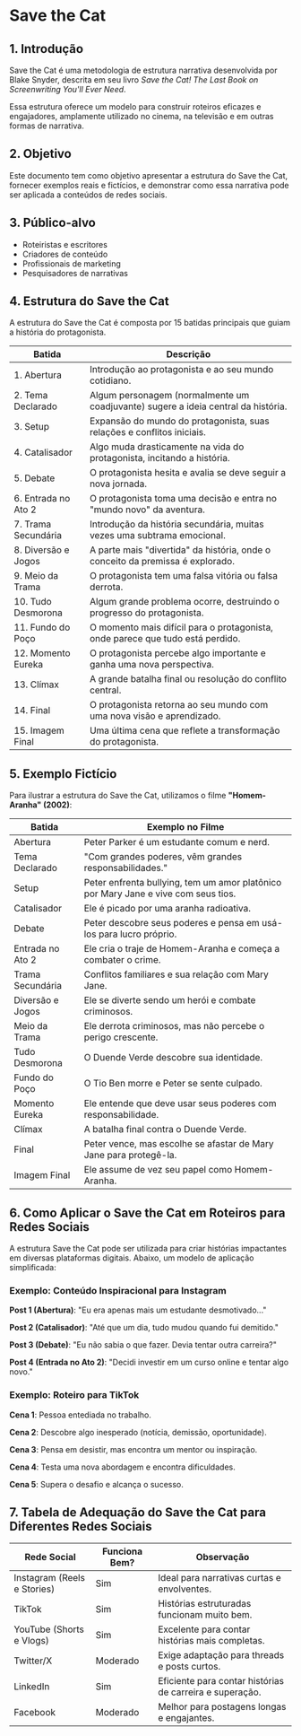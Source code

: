 # Save the Cat

## 1. Introdução
Save the Cat é uma metodologia de estrutura narrativa desenvolvida por Blake Snyder, descrita em seu livro *Save the Cat! The Last Book on Screenwriting You'll Ever Need*. 

Essa estrutura oferece um modelo para construir roteiros eficazes e engajadores, amplamente utilizado no cinema, na televisão e em outras formas de narrativa.

## 2. Objetivo
Este documento tem como objetivo apresentar a estrutura do Save the Cat, fornecer exemplos reais e fictícios, e demonstrar como essa narrativa pode ser aplicada a conteúdos de redes sociais.

## 3. Público-alvo
- Roteiristas e escritores
- Criadores de conteúdo
- Profissionais de marketing
- Pesquisadores de narrativas

## 4. Estrutura do Save the Cat
A estrutura do Save the Cat é composta por 15 batidas principais que guiam a história do protagonista.

| Batida | Descrição |
|--------|------------|
| 1. Abertura | Introdução ao protagonista e ao seu mundo cotidiano. |
| 2. Tema Declarado | Algum personagem (normalmente um coadjuvante) sugere a ideia central da história. |
| 3. Setup | Expansão do mundo do protagonista, suas relações e conflitos iniciais. |
| 4. Catalisador | Algo muda drasticamente na vida do protagonista, incitando a história. |
| 5. Debate | O protagonista hesita e avalia se deve seguir a nova jornada. |
| 6. Entrada no Ato 2 | O protagonista toma uma decisão e entra no "mundo novo" da aventura. |
| 7. Trama Secundária | Introdução da história secundária, muitas vezes uma subtrama emocional. |
| 8. Diversão e Jogos | A parte mais "divertida" da história, onde o conceito da premissa é explorado. |
| 9. Meio da Trama | O protagonista tem uma falsa vitória ou falsa derrota. |
| 10. Tudo Desmorona | Algum grande problema ocorre, destruindo o progresso do protagonista. |
| 11. Fundo do Poço | O momento mais difícil para o protagonista, onde parece que tudo está perdido. |
| 12. Momento Eureka | O protagonista percebe algo importante e ganha uma nova perspectiva. |
| 13. Clímax | A grande batalha final ou resolução do conflito central. |
| 14. Final | O protagonista retorna ao seu mundo com uma nova visão e aprendizado. |
| 15. Imagem Final | Uma última cena que reflete a transformação do protagonista. |

## 5. Exemplo Fictício
Para ilustrar a estrutura do Save the Cat, utilizamos o filme **"Homem-Aranha" (2002)**:

| Batida | Exemplo no Filme |
|--------|-----------------|
| Abertura | Peter Parker é um estudante comum e nerd. |
| Tema Declarado | "Com grandes poderes, vêm grandes responsabilidades." |
| Setup | Peter enfrenta bullying, tem um amor platônico por Mary Jane e vive com seus tios. |
| Catalisador | Ele é picado por uma aranha radioativa. |
| Debate | Peter descobre seus poderes e pensa em usá-los para lucro próprio. |
| Entrada no Ato 2 | Ele cria o traje de Homem-Aranha e começa a combater o crime. |
| Trama Secundária | Conflitos familiares e sua relação com Mary Jane. |
| Diversão e Jogos | Ele se diverte sendo um herói e combate criminosos. |
| Meio da Trama | Ele derrota criminosos, mas não percebe o perigo crescente. |
| Tudo Desmorona | O Duende Verde descobre sua identidade. |
| Fundo do Poço | O Tio Ben morre e Peter se sente culpado. |
| Momento Eureka | Ele entende que deve usar seus poderes com responsabilidade. |
| Clímax | A batalha final contra o Duende Verde. |
| Final | Peter vence, mas escolhe se afastar de Mary Jane para protegê-la. |
| Imagem Final | Ele assume de vez seu papel como Homem-Aranha. |

## 6. Como Aplicar o Save the Cat em Roteiros para Redes Sociais
A estrutura Save the Cat pode ser utilizada para criar histórias impactantes em diversas plataformas digitais. Abaixo, um modelo de aplicação simplificada:

### Exemplo: Conteúdo Inspiracional para Instagram
**Post 1 (Abertura)**: "Eu era apenas mais um estudante desmotivado..."

**Post 2 (Catalisador)**: "Até que um dia, tudo mudou quando fui demitido."

**Post 3 (Debate)**: "Eu não sabia o que fazer. Devia tentar outra carreira?"

**Post 4 (Entrada no Ato 2)**: "Decidi investir em um curso online e tentar algo novo."

### Exemplo: Roteiro para TikTok
**Cena 1**: Pessoa entediada no trabalho.

**Cena 2**: Descobre algo inesperado (notícia, demissão, oportunidade).

**Cena 3**: Pensa em desistir, mas encontra um mentor ou inspiração.

**Cena 4**: Testa uma nova abordagem e encontra dificuldades.

**Cena 5**: Supera o desafio e alcança o sucesso.

## 7. Tabela de Adequação do Save the Cat para Diferentes Redes Sociais

| Rede Social | Funciona Bem? | Observação |
|------------|--------------|--------------|
| Instagram (Reels e Stories) | Sim | Ideal para narrativas curtas e envolventes. |
| TikTok | Sim | Histórias estruturadas funcionam muito bem. |
| YouTube (Shorts e Vlogs) | Sim | Excelente para contar histórias mais completas. |
| Twitter/X | Moderado | Exige adaptação para threads e posts curtos. |
| LinkedIn | Sim | Eficiente para contar histórias de carreira e superação. |
| Facebook | Moderado | Melhor para postagens longas e engajantes. |